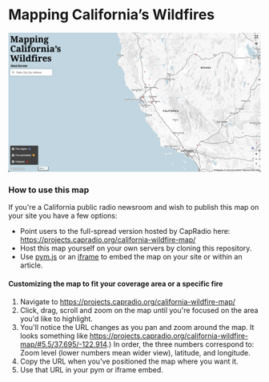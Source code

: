 # Mapping California’s Wildfires

![Screenshot of default map view, whole state of California](/leadaht.png)

### How to use this map
If you're a California public radio newsroom and wish to publish this map on your site you have a few options:

* Point users to the full-spread version hosted by CapRadio here: https://projects.capradio.org/california-wildfire-map/
* Host this map yourself on your own servers by cloning this repository.
* Use [pym.js](http://blog.apps.npr.org/pym.js/) or an [iframe](https://www.w3schools.com/howto/howto_css_responsive_iframes.asp) to embed the map on your site or within an article.

#### Customizing the map to fit your coverage area or a specific fire

1. Navigate to https://projects.capradio.org/california-wildfire-map/ 
2. Click, drag, scroll and zoom on the map until you're focused on the area you'd like to highlight.
3. You'll notice the URL changes as you pan and zoom around the map. It looks something like https://projects.capradio.org/california-wildfire-map/#5.5/37.695/-122.914.) In order, the three numbers correspond to: Zoom level (lower numbers mean wider view), latitude, and longitude.
4. Copy the URL when you've positioned the map where you want it.
5. Use that URL in your pym or iframe embed.

